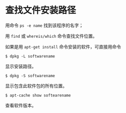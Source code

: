 # 查找文件安装路径

用命令 `ps -e name` 找到该程序的名字；

用 `find` 或 `whereis/which` 命令查找文件位置。

如果是用 `apt-get install` 命令安装的软件，可直接用命令 

```shell
$ dpkg -L softwarename
```

显示安装路径。

```shell
$ dpkg -S softwarename
```

显示包含此软件包的所有位置。

```shell
$ apt-cache show softearename
```

查看软件版本。